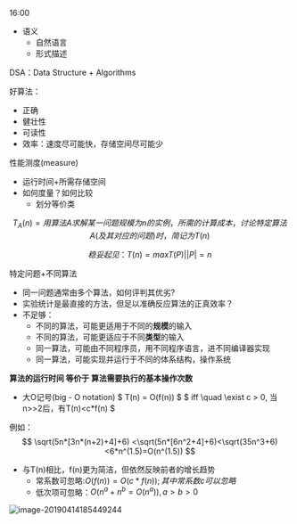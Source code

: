 16:00

* 语义
  * 自然语言
  * 形式描述



DSA：Data Structure + Algorithms



好算法：

* 正确
* 健壮性
* 可读性
* 效率：速度尽可能快，存储空间尽可能少



性能测度(measure)

* 运行时间+所需存储空间
* 如何度量？如何比较
  * 划分等价类

$$
T_A(n) = 用算法A求解某一问题规模为n的实例，所需的计算成本，讨论特定算法A(及其对应的问题)时，简记为T(n)
$$

$$
稳妥起见：T(n) = max{T(P)| |P|=n}
$$



特定问题+不同算法

* 同一问题通常由多个算法，如何评判其优劣?
* 实验统计是最直接的方法，但足以准确反应算法的正真效率？
* 不足够：
  * 不同的算法，可能更适用于不同的**规模**的输入
  * 不同的算法，可能更适应于不同**类型**的输入
  * 同一算法，可能由不同程序员，用不同程序语言，进不同编译器实现
  * 同一算法，可能实现并运行于不同的体系结构，操作系统

**算法的运行时间 等价于 算法需要执行的基本操作次数**



* 大O记号(big - O notation)
  $
  T(n) = O(f(n))
  $
  $
  iff \quad \exist c > 0, 当n>>2后，有T(n)<c*f(n)
  $



例如：
$$
\sqrt(5n*[3n*(n+2)+4]+6) <\sqrt(5n*[6n^2+4]+6)<\sqrt(35n^3+6)<6*n^(1.5)=O(n^(1.5))
$$

* 与T(n)相比，f(n)更为简洁，但依然反映前者的增长趋势
  * 常系数可忽略:$O(f(n)) = O(c*f(n)) ; 其中常系数c可以忽略$
  * 低次项可忽略：$O(n^a + n^b = O(n^a)), a>b>0$

![image-20190414185449244](/Users/chenyansong/Documents/note/images/data_structure/ot.png)